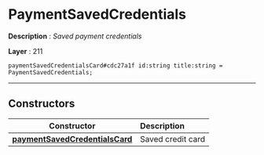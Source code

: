 # PaymentSavedCredentials

**Description** : *Saved payment credentials*

**Layer** : 211

```tl
paymentSavedCredentialsCard#cdc27a1f id:string title:string = PaymentSavedCredentials;
```

---

## Constructors

| Constructor | Description |
| :---: | :--- |
| [**paymentSavedCredentialsCard**](constructor/paymentSavedCredentialsCard) | Saved credit card |